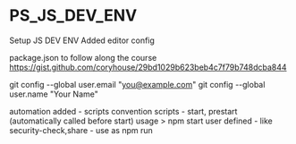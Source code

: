 # PS_JS_DEV_ENV
Setup JS DEV ENV
Added editor config

package.json to follow along the course
https://gist.github.com/coryhouse/29bd1029b623beb4c7f79b748dcba844

git config --global user.email "you@example.com"
git config --global user.name "Your Name"

automation added - scripts
convention scripts - start, prestart (automatically called before start)
usage > npm start
user defined - like security-check,share - use as 
npm run <script>
Configured Transpiler - Babel to use ES6

